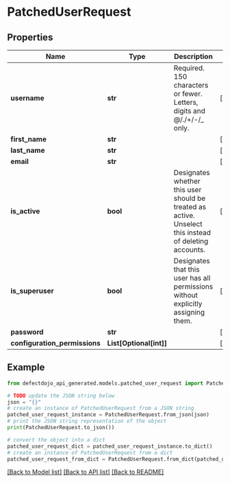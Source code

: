# PatchedUserRequest


## Properties

Name | Type | Description | Notes
------------ | ------------- | ------------- | -------------
**username** | **str** | Required. 150 characters or fewer. Letters, digits and @/./+/-/_ only. | [optional] 
**first_name** | **str** |  | [optional] 
**last_name** | **str** |  | [optional] 
**email** | **str** |  | [optional] 
**is_active** | **bool** | Designates whether this user should be treated as active. Unselect this instead of deleting accounts. | [optional] 
**is_superuser** | **bool** | Designates that this user has all permissions without explicitly assigning them. | [optional] 
**password** | **str** |  | [optional] 
**configuration_permissions** | **List[Optional[int]]** |  | [optional] 

## Example

```python
from defectdojo_api_generated.models.patched_user_request import PatchedUserRequest

# TODO update the JSON string below
json = "{}"
# create an instance of PatchedUserRequest from a JSON string
patched_user_request_instance = PatchedUserRequest.from_json(json)
# print the JSON string representation of the object
print(PatchedUserRequest.to_json())

# convert the object into a dict
patched_user_request_dict = patched_user_request_instance.to_dict()
# create an instance of PatchedUserRequest from a dict
patched_user_request_from_dict = PatchedUserRequest.from_dict(patched_user_request_dict)
```
[[Back to Model list]](../README.md#documentation-for-models) [[Back to API list]](../README.md#documentation-for-api-endpoints) [[Back to README]](../README.md)


